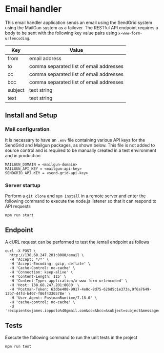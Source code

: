 # Email handler
This email handler application sends an email using the SendGrid system using the MailGun system as a failover. The RESTful API endpoint requires a body to be sent with the following key value pairs using `x-www-form-urlencoding`.

| Key | Value |
|---|---|
| from | email address  |
| to   | comma separated list of email addresses   |
| cc  | comma separated list of email addresses |
| bcc  | comma separated list of email addresses |
| subject  | text string  |
| text | text string |

## Install and Setup

### Mail configuration
It is necessary to have an `.env` file containing various API keys for the SendGrid and Mailgun packages, as shown below. This file is not added to source control and is required to be manually created in a test environment and in production


```
MAILGUN_DOMAIN = <mailgun-domain>
MAILGUN_API_KEY = <mailgun-api-key>
SENDGRID_API_KEY = <send-grid-api-key>
```

### Server startup
Perform a `git clone` and `npm install` in a remote server and enter the following command to execute the node.js listener so that it can respond to API requests

`npm run start`

## Endpoint
A cURL request can be performed to test the /email endpoint as follows 

```
curl -X POST \
  http://138.68.247.201:8080/email \
  -H 'Accept: */*' \
  -H 'Accept-Encoding: gzip, deflate' \
  -H 'Cache-Control: no-cache' \
  -H 'Connection: keep-alive' \
  -H 'Content-Length: 115' \
  -H 'Content-Type: application/x-www-form-urlencoded' \
  -H 'Host: 138.68.247.201:8080' \
  -H 'Postman-Token: 63dbe408-9917-4e0c-8d75-62bd5c1e373a,9f6a7649-13b7-44fd-b407-f86f4330578e' \
  -H 'User-Agent: PostmanRuntime/7.18.0' \
  -H 'cache-control: no-cache' \
  -d 'recipients=james.ioppolo%40gmail.com&cc=&bcc=&subject=subject&message=test%20message&from=james.ioppolo%40gmail.com'`
```

## Tests

Execute the following command to run the unit tests in the project

`npm run test`
